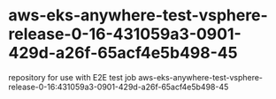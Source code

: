# aws-eks-anywhere-test-vsphere-release-0-16-431059a3-0901-429d-a26f-65acf4e5b498-45
repository for use with E2E test job aws-eks-anywhere-test-vsphere-release-0-16:431059a3-0901-429d-a26f-65acf4e5b498-45
